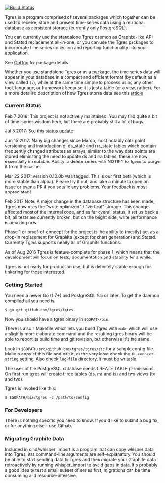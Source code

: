 
[![Build Status](https://travis-ci.org/tgres/tgres.svg?branch=master)](https://travis-ci.org/tgres/tgres)

Tgres is a program comprised of several packages which together can be
used to receive, store and present time-series data using a relational
database as persistent storage (currently only PostgreSQL).

You can currently use the standalone Tgres daemon as Graphite-like API
and Statsd replacement all-in-one, or you can use the Tgres packages
to incorporate time series collection and reporting functionality into
your application.

See [GoDoc](https://godoc.org/github.com/tgres/tgres) for package
details.

Whether you use standalone Tgres or as a package, the time series data
will appear in your database in a compact and efficient format (by
default as a view called `tv`), while at the same time simple to
process using any other tool, language, or framework because it is
just a table (or a view, rather). For a more detailed description of
how Tgres stores data see this
[article](https://grisha.org/blog/2017/01/21/storing-time-seris-in-postgresql-optimize-for-write/)

### Current Status

Feb 7 2018: This project is not actively maintained. You may find
quite a bit of time-series wisdom here, but there are probably still a
lot of bugs.

Jul 5 2017: See this [status update](https://grisha.org/blog/2017/07/04/tgres-status-july-2017/)

Jun 15 2017: Many big changes since March, most notably data point
versioning and instoduction of ds_state and rra_state tables which
contain frequently changed attributes as arrays, similar to the way
data points are stored eliminating the need to update ds and rra
tables, these are now essentially immutable. Ability to delete series
with NOTIFY to Tgres to purge it from the cache.

Mar 22 2017: Version 0.10.0b was tagged. This is our first beta (which
is more stable than alpha). Please try it out, and take a minute to
open an issue or even a PR if you see/fix any problems. Your feedback
is most appreciated!

Feb 2017 Note: A major change in the database structure has been made,
Tgres now uses the "write optimized" / "vertical" storage. This change
affected most of the internal code, and as far overall status, it set
us back a bit, all tests are currently broken, but on the bright side,
write performance is amazing now.

Phase 1 or proof-of-concept for the project is the ability to (mostly)
act as a drop-in replacement for Graphite (except for chart
generation) and Statsd. Currently Tgres supports nearly all of
Graphite functions.

As of Aug 2016 Tgres is feature-complete for phase 1, which means that
the development will focus on tests, documentation and stability for a
while.

Tgres is not ready for production use, but is definitely stable enough
for tinkering for those interested.

### Getting Started

You need a newer Go (1.7+) and PostgreSQL 9.5 or later. To get the
daemon compiled all you need is:

```
$ go get github.com/tgres/tgres
```

Now you should have a tgres binary in `$GOPATH/bin`.

There is also a Makefile which lets you build Tgres with `make` which
will use a slightly more elaborate command and the resulting tgres
binary will be able to report its build time and git revision, but
otherwise it's the same.

Look in `$GOPATH/src/github.com/tgres/tgres/etc` for a sample config
file.  Make a copy of this file and edit it, at the very least check
the `db-connect-string` setting. Also check `log-file` directory, it
must be writable.

The user of the PostgreSQL database needs CREATE TABLE permissions. On
first run tgres will create three tables (ds, rra and ts) and two
views (tv and tvd).

Tgres is invoked like this:
```
$ $GOPATH/bin/tgres -c /path/to/config
```

### For Developers

There is nothing specific you need to know. If you'd like to submit a
bug fix, or for anything else - use Github.

### Migrating Graphite Data

Included in cmd/whisper_import is a program that can copy whisper data
into Tgres, itss command-line arguments are self-explanatory. You
should be able to start sending data to Tgres and then migrate your
Graphite data retroactively by running whisper_import to avoid gaps in
data. It's probably a good idea to test a small subset of series first,
migrations can be time consuming and resource-intensive.
